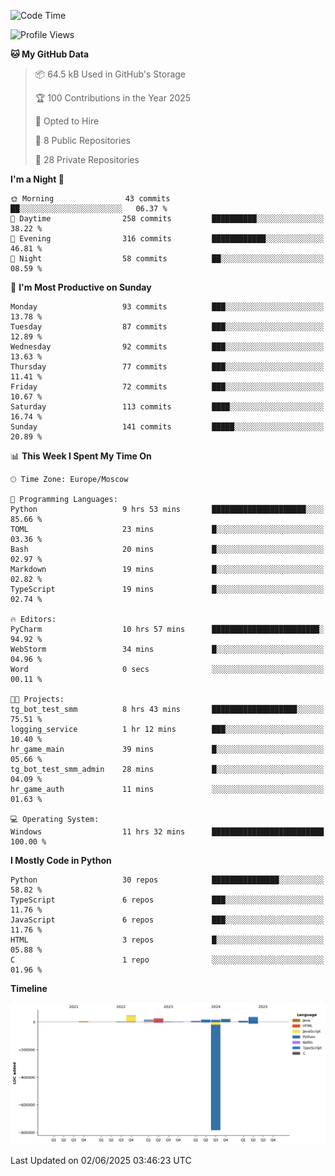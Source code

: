 <!--START_SECTION:waka-->
![Code Time](http://img.shields.io/badge/Code%20Time-686%20hrs%205%20mins-blue)

![Profile Views](http://img.shields.io/badge/Profile%20Views-0-blue)

**🐱 My GitHub Data** 

> 📦 64.5 kB Used in GitHub's Storage 
 > 
> 🏆 100 Contributions in the Year 2025
 > 
> 💼 Opted to Hire
 > 
> 📜 8 Public Repositories 
 > 
> 🔑 28 Private Repositories 
 > 
**I'm a Night 🦉** 

```text
🌞 Morning                43 commits          ██░░░░░░░░░░░░░░░░░░░░░░░   06.37 % 
🌆 Daytime                258 commits         ██████████░░░░░░░░░░░░░░░   38.22 % 
🌃 Evening                316 commits         ████████████░░░░░░░░░░░░░   46.81 % 
🌙 Night                  58 commits          ██░░░░░░░░░░░░░░░░░░░░░░░   08.59 % 
```
📅 **I'm Most Productive on Sunday** 

```text
Monday                   93 commits          ███░░░░░░░░░░░░░░░░░░░░░░   13.78 % 
Tuesday                  87 commits          ███░░░░░░░░░░░░░░░░░░░░░░   12.89 % 
Wednesday                92 commits          ███░░░░░░░░░░░░░░░░░░░░░░   13.63 % 
Thursday                 77 commits          ███░░░░░░░░░░░░░░░░░░░░░░   11.41 % 
Friday                   72 commits          ███░░░░░░░░░░░░░░░░░░░░░░   10.67 % 
Saturday                 113 commits         ████░░░░░░░░░░░░░░░░░░░░░   16.74 % 
Sunday                   141 commits         █████░░░░░░░░░░░░░░░░░░░░   20.89 % 
```


📊 **This Week I Spent My Time On** 

```text
🕑︎ Time Zone: Europe/Moscow

💬 Programming Languages: 
Python                   9 hrs 53 mins       █████████████████████░░░░   85.66 % 
TOML                     23 mins             █░░░░░░░░░░░░░░░░░░░░░░░░   03.36 % 
Bash                     20 mins             █░░░░░░░░░░░░░░░░░░░░░░░░   02.97 % 
Markdown                 19 mins             █░░░░░░░░░░░░░░░░░░░░░░░░   02.82 % 
TypeScript               19 mins             █░░░░░░░░░░░░░░░░░░░░░░░░   02.74 % 

🔥 Editors: 
PyCharm                  10 hrs 57 mins      ████████████████████████░   94.92 % 
WebStorm                 34 mins             █░░░░░░░░░░░░░░░░░░░░░░░░   04.96 % 
Word                     0 secs              ░░░░░░░░░░░░░░░░░░░░░░░░░   00.11 % 

🐱‍💻 Projects: 
tg_bot_test_smm          8 hrs 43 mins       ███████████████████░░░░░░   75.51 % 
logging_service          1 hr 12 mins        ███░░░░░░░░░░░░░░░░░░░░░░   10.40 % 
hr_game_main             39 mins             █░░░░░░░░░░░░░░░░░░░░░░░░   05.66 % 
tg_bot_test_smm_admin    28 mins             █░░░░░░░░░░░░░░░░░░░░░░░░   04.09 % 
hr_game_auth             11 mins             ░░░░░░░░░░░░░░░░░░░░░░░░░   01.63 % 

💻 Operating System: 
Windows                  11 hrs 32 mins      █████████████████████████   100.00 % 
```

**I Mostly Code in Python** 

```text
Python                   30 repos            ███████████████░░░░░░░░░░   58.82 % 
TypeScript               6 repos             ███░░░░░░░░░░░░░░░░░░░░░░   11.76 % 
JavaScript               6 repos             ███░░░░░░░░░░░░░░░░░░░░░░   11.76 % 
HTML                     3 repos             █░░░░░░░░░░░░░░░░░░░░░░░░   05.88 % 
C                        1 repo              ░░░░░░░░░░░░░░░░░░░░░░░░░   01.96 % 
```



**Timeline**

![Lines of Code chart](https://raw.githubusercontent.com/adlemx/adlemx/main/assets/bar_graph.png)


 Last Updated on 02/06/2025 03:46:23 UTC
<!--END_SECTION:waka-->
